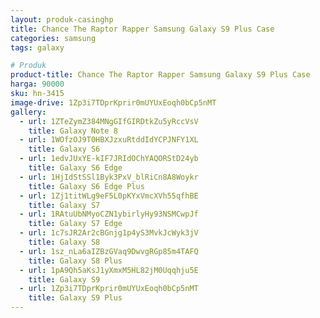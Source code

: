 ```yaml
---
layout: produk-casinghp
title: Chance The Raptor Rapper Samsung Galaxy S9 Plus Case
categories: samsung
tags: galaxy

# Produk
product-title: Chance The Raptor Rapper Samsung Galaxy S9 Plus Case
harga: 90000
sku: hn-3415
image-drive: 1Zp3i7TDprKprir0mUYUxEoqh0bCp5nMT
gallery:
  - url: 1ZTeZymZ384MNgGIfGIRDtkZu5yRccVsV
    title: Galaxy Note 8
  - url: 1WOfzOJ9T0HBXJzxuRtddIdYCPJNFY1XL
    title: Galaxy S6
  - url: 1edvJUxYE-kIF7JRIdOChYAQORStD24yb
    title: Galaxy S6 Edge
  - url: 1HjIdStSSl1Byk3PxV_blRiCn8A8Woykr
    title: Galaxy S6 Edge Plus
  - url: 1Zj1titWLg9eF5L0pKYxVmcXVh55qfhBE
    title: Galaxy S7
  - url: 1RAtuUbNMyoCZN1ybirlyHy93NSMCwpJf
    title: Galaxy S7 Edge
  - url: 1c7sJR2Ar2cBGnjg1p4yS3MvkJcWyk3jV
    title: Galaxy S8
  - url: 1sz_nLa6aIZBzGVaq9DwvgRGp85m4TAFQ
    title: Galaxy S8 Plus
  - url: 1pA9Qh5aKsJ1yXmxM5HL82jM0Uqqhju5E
    title: Galaxy S9
  - url: 1Zp3i7TDprKprir0mUYUxEoqh0bCp5nMT
    title: Galaxy S9 Plus
---
```


